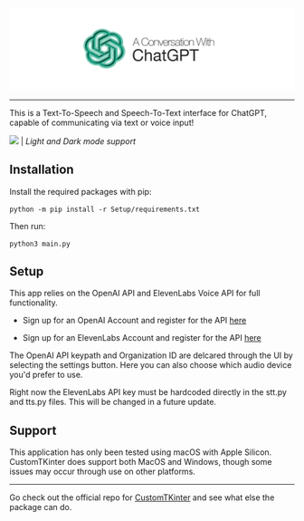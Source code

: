 <p align="center">
  <picture>
    <source media="(prefers-color-scheme: dark)" srcset="./assets/documentation/App_icon_dark.png">
    <img src="./assets/documentation/App_icon_light.png">
  </picture>
</p>

---
This is a Text-To-Speech and Speech-To-Text interface for ChatGPT, capable of communicating via text or voice input!

![](assets/documentation/app.png)
| _Light and Dark mode support_

## Installation
Install the required packages with pip:
```
python -m pip install -r Setup/requirements.txt
```
Then run:
```
python3 main.py
```

## Setup
This app relies on the OpenAI API and ElevenLabs Voice API for full functionality.

- Sign up for an OpenAI Account and register for the API [here](https://openai.com/blog/openai-api)

- Sign up for an ElevenLabs Account and register for the API [here](https://beta.elevenlabs.io/sign-up)

The OpenAI API keypath and Organization ID are delcared through the UI by selecting the settings button. Here you can also choose which audio device you'd prefer to use. 

Right now the ElevenLabs API key must be hardcoded directly in the stt.py and tts.py files. This will be changed in a future update.

## Support
This application has only been tested using macOS with Apple Silicon. CustomTKinter does support both MacOS and Windows, though some issues may occur through use on other platforms. 

---
Go check out the official repo for [CustomTKinter](https://github.com/TomSchimansky/CustomTkinter#readme) and see what else the package can do.
